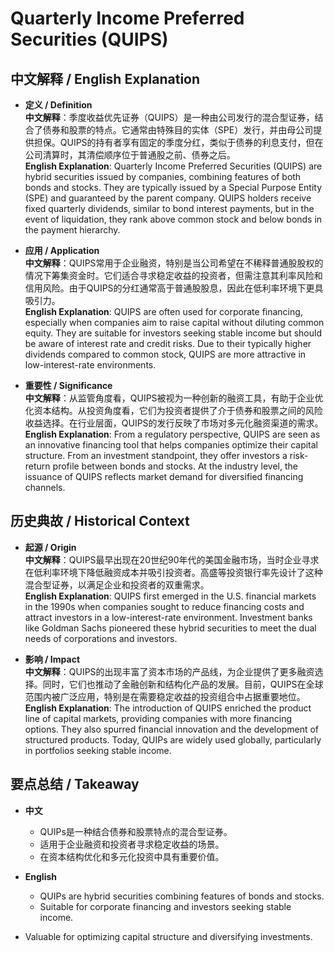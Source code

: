 # Quarterly Income Preferred Securities (QUIPS)

## 中文解释 / English Explanation

* **定义 / Definition**  
  **中文解释**：季度收益优先证券（QUIPS）是一种由公司发行的混合型证券，结合了债券和股票的特点。它通常由特殊目的实体（SPE）发行，并由母公司提供担保。QUIPS的持有者享有固定的季度分红，类似于债券的利息支付，但在公司清算时，其清偿顺序位于普通股之前、债券之后。  
  **English Explanation**: Quarterly Income Preferred Securities (QUIPS) are hybrid securities issued by companies, combining features of both bonds and stocks. They are typically issued by a Special Purpose Entity (SPE) and guaranteed by the parent company. QUIPS holders receive fixed quarterly dividends, similar to bond interest payments, but in the event of liquidation, they rank above common stock and below bonds in the payment hierarchy.

* **应用 / Application**  
  **中文解释**：QUIPS常用于企业融资，特别是当公司希望在不稀释普通股股权的情况下筹集资金时。它们适合寻求稳定收益的投资者，但需注意其利率风险和信用风险。由于QUIPS的分红通常高于普通股股息，因此在低利率环境下更具吸引力。  
  **English Explanation**: QUIPS are often used for corporate financing, especially when companies aim to raise capital without diluting common equity. They are suitable for investors seeking stable income but should be aware of interest rate and credit risks. Due to their typically higher dividends compared to common stock, QUIPS are more attractive in low-interest-rate environments.

* **重要性 / Significance**  
  **中文解释**：从监管角度看，QUIPS被视为一种创新的融资工具，有助于企业优化资本结构。从投资角度看，它们为投资者提供了介于债券和股票之间的风险收益选择。在行业层面，QUIPS的发行反映了市场对多元化融资渠道的需求。  
  **English Explanation**: From a regulatory perspective, QUIPS are seen as an innovative financing tool that helps companies optimize their capital structure. From an investment standpoint, they offer investors a risk-return profile between bonds and stocks. At the industry level, the issuance of QUIPS reflects market demand for diversified financing channels.

## 历史典故 / Historical Context

* **起源 / Origin**  
  **中文解释**：QUIPS最早出现在20世纪90年代的美国金融市场，当时企业寻求在低利率环境下降低融资成本并吸引投资者。高盛等投资银行率先设计了这种混合型证券，以满足企业和投资者的双重需求。  
  **English Explanation**: QUIPS first emerged in the U.S. financial markets in the 1990s when companies sought to reduce financing costs and attract investors in a low-interest-rate environment. Investment banks like Goldman Sachs pioneered these hybrid securities to meet the dual needs of corporations and investors.

* **影响 / Impact**  
  **中文解释**：QUIPS的出现丰富了资本市场的产品线，为企业提供了更多融资选择。同时，它们也推动了金融创新和结构化产品的发展。目前，QUIPS在全球范围内被广泛应用，特别是在需要稳定收益的投资组合中占据重要地位。  
  **English Explanation**: The introduction of QUIPS enriched the product line of capital markets, providing companies with more financing options. They also spurred financial innovation and the development of structured products. Today, QUIPs are widely used globally, particularly in portfolios seeking stable income.

## 要点总结 / Takeaway

* **中文**  
  - QUIPs是一种结合债券和股票特点的混合型证券。
  - 适用于企业融资和投资者寻求稳定收益的场景。
  - 在资本结构优化和多元化投资中具有重要价值。

* **English**  
  - QUIPs are hybrid securities combining features of bonds and stocks.
  - Suitable for corporate financing and investors seeking stable income.
- Valuable for optimizing capital structure and diversifying investments.